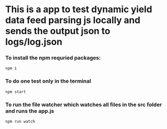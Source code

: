 # This is a app to test dynamic yield data feed parsing js locally and sends the output json to logs/log.json

### To install the npm requried packages:
```
npm i
```

### To do one test only in the terminal 

```
npm start
```

### To run the file watcher which watches all files in the src folder and runs the app.js
```
npm run watch
```
